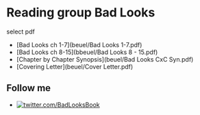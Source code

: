 # Reading group Bad Looks
select pdf
- [Bad Looks ch 1-7](beuel/Bad Looks 1-7.pdf)
- [Bad Looks ch 8-15](bbeuel/Bad Looks 8 - 15.pdf)
- [Chapter by Chapter Synopsis](beuel/Bad Looks CxC Syn.pdf)
- [Covering Letter](beuel/Cover Letter.pdf)
## Follow me
- [![twitter.com/BadLooksBook](https://img.shields.io:/twitter/follow/BadLooksBook?style=social)](https://twitter.com/BadLooksBook)
